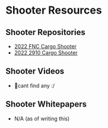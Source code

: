 # Shooter Resources
## Shooter Repositories
- [2022 FNC Cargo Shooter](https://github.com/FRC5727/5727-RapidReact-Code-2022/blob/main/5727-Overbyte-Code-2022-main%20(1)/5727-Overbyte-Code-2022-main/Overbyte/Overbyte/src/main/java/frc/robot/subsystems/ShooterSubsystem.java)
- [2022 2910 Cargo Shooter](https://github.com/FRCTeam2910/2022CompetitionRobot/blob/master/src/main/java/org/frcteam2910/c2022/subsystems/ShooterSubsystem.java)
## Shooter Videos
- 🤷cant find any :/
## Shooter Whitepapers
- N/A (as of writing this)
